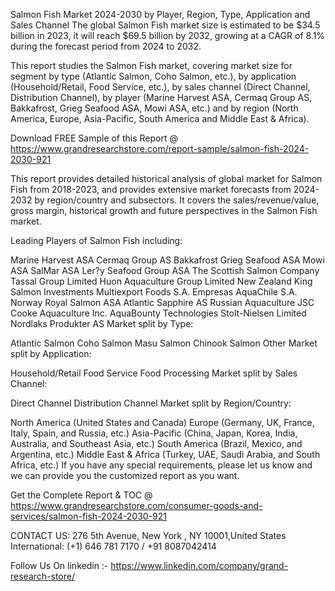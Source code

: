 Salmon Fish Market 2024-2030 by Player, Region, Type, Application and Sales Channel
The global Salmon Fish market size is estimated to be $34.5 billion in 2023, it will reach $69.5 billion by 2032, growing at a CAGR of 8.1% during the forecast period from 2024 to 2032.

This report studies the Salmon Fish market, covering market size for segment by type (Atlantic Salmon, Coho Salmon, etc.), by application (Household/Retail, Food Service, etc.), by sales channel (Direct Channel, Distribution Channel), by player (Marine Harvest ASA, Cermaq Group AS, Bakkafrost, Grieg Seafood ASA, Mowi ASA, etc.) and by region (North America, Europe, Asia-Pacific, South America and Middle East & Africa).

Download FREE Sample of this Report @ https://www.grandresearchstore.com/report-sample/salmon-fish-2024-2030-921

This report provides detailed historical analysis of global market for Salmon Fish from 2018-2023, and provides extensive market forecasts from 2024-2032 by region/country and subsectors. It covers the sales/revenue/value, gross margin, historical growth and future perspectives in the Salmon Fish market.

Leading Players of Salmon Fish including:

Marine Harvest ASA
Cermaq Group AS
Bakkafrost
Grieg Seafood ASA
Mowi ASA
SalMar ASA
Ler?y Seafood Group ASA
The Scottish Salmon Company
Tassal Group Limited
Huon Aquaculture Group Limited
New Zealand King Salmon Investments
Multiexport Foods S.A.
Empresas AquaChile S.A.
Norway Royal Salmon ASA
Atlantic Sapphire AS
Russian Aquaculture JSC
Cooke Aquaculture Inc.
AquaBounty Technologies
Stolt-Nielsen Limited
Nordlaks Produkter AS
Market split by Type:

Atlantic Salmon
Coho Salmon
Masu Salmon
Chinook Salmon
Other
Market split by Application:

Household/Retail
Food Service
Food Processing
Market split by Sales Channel:

Direct Channel
Distribution Channel
Market split by Region/Country:

North America (United States and Canada)
Europe (Germany, UK, France, Italy, Spain, and Russia, etc.)
Asia-Pacific (China, Japan, Korea, India, Australia, and Southeast Asia, etc.)
South America (Brazil, Mexico, and Argentina, etc.)
Middle East & Africa (Turkey, UAE, Saudi Arabia, and South Africa, etc.)
If you have any special requirements, please let us know and we can provide you the customized report as you want.

Get the Complete Report & TOC @ https://www.grandresearchstore.com/consumer-goods-and-services/salmon-fish-2024-2030-921

CONTACT US:
276 5th Avenue, New York , NY 10001,United States
International: (+1) 646 781 7170 / +91 8087042414

Follow Us On linkedin :- https://www.linkedin.com/company/grand-research-store/
